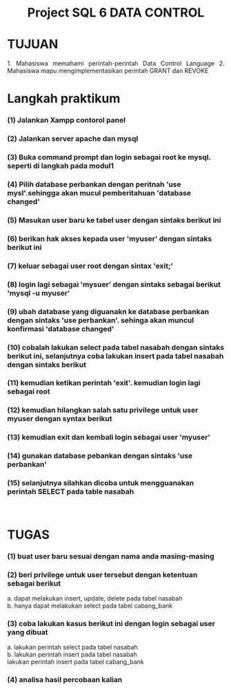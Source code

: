 <h1 align="center">Project SQL 6 DATA CONTROL</h1>
<h1 align="LEFT">TUJUAN</h1>
<p align="justify">
1. Mahasiswa memahami perintah-perintah Data Control Language
2. Mahasiswa mapu mengimplementasikan perintah GRANT dan REVOKE


</p>

<h1 align="Langkah Praktikum">Langkah praktikum</h1>

<h3> (1) Jalankan Xampp contorol panel</h3>
<h3> (2) Jalankan server apache dan mysql</h3>
<h3> (3) Buka command prompt dan login sebagai root ke mysql. seperti di langkah pada modul1</h3>
<h3> (4) Pilih database perbankan dengan peritnah 'use mysl'.sehingga akan mucul pemberitahuan 'database changed'</h3>
<h3> (5) Masukan user baru ke tabel user dengan sintaks berikut ini</h3>
<h3> (6) berikan hak akses kepada user 'myuser' dengan sintaks berikut ini</h3>
<h3> (7) keluar sebagai user root dengan sintax 'exit;'</h3>
<h3> (8) login lagi sebagai 'mysuer' dengan sintaks sebagai berikut 'mysql -u myuser'</h3>
<h3> (9) ubah database yang diguanakn ke database perbankan dengan sintaks 'use perbankan'. sehinga akan muncul konfirmasi 'database changed'</h3>
<h3> (10) cobalah lakukan select pada tabel nasabah dengan sintaks berikut ini, selanjutnya coba lakukan insert pada tabel nasabah dengan sintaks berikut</h3>
<h3> (11) kemudian ketikan perintah 'exit'. kemudian login lagi sebagai root</h3>
<h3> (12) kemudian hilangkan salah satu privilege untuk user myuser dengan syntax berikut</h3>
<h3> (13) kemudian exit dan kembali login sebagai user 'myuser'</h3>
<h3> (14) gunakan database pebankan dengan sintaks 'use perbankan'</h3>
<h3> (15) selanjutnya silahkan dicoba untuk mengguanakan perintah SELECT pada table nasabah</h3>
<br />


<h1>TUGAS</h1>
<h3> (1)  buat user baru sesuai dengan nama anda masing-masing</h3>
<h3> (2)  beri privilege untuk user tersebut dengan ketentuan sebagai berikut</h3>
<p>
a. dapat melakukan insert, update, delete pada tabel nasabah
<br/>
b. hanya dapat melakukan select pada tabel cabang_bank
</p>
<h3> (3)  coba lakukan kasus berikut ini dengan login sebagai user yang dibuat</h3>
<p>
a. lakukan perintah select pada tabel nasabah
<br/>
b. lakukan perintah insert pada tabel nasabah
<br/>
lakukan perintah insert pada tabel cabang_bank
</p>

<h3> (4)  analisa hasil percobaan kalian</h3>

